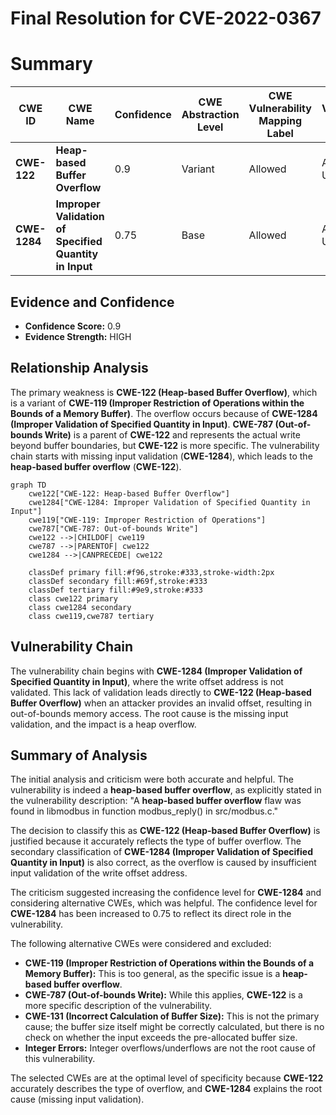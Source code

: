 # Final Resolution for CVE-2022-0367

# Summary
| CWE ID | CWE Name | Confidence | CWE Abstraction Level | CWE Vulnerability Mapping Label | CWE-Vulnerability Mapping Notes |
|---|---|---|---|---|---|
| **CWE-122** | **Heap-based Buffer Overflow** | 0.9 | Variant | Allowed | Acceptable-Use |
| **CWE-1284** | **Improper Validation of Specified Quantity in Input** | 0.75 | Base | Allowed | Acceptable-Use |

## Evidence and Confidence

*   **Confidence Score:** 0.9
*   **Evidence Strength:** HIGH

## Relationship Analysis
The primary weakness is **CWE-122 (Heap-based Buffer Overflow)**, which is a variant of **CWE-119 (Improper Restriction of Operations within the Bounds of a Memory Buffer)**. The overflow occurs because of **CWE-1284 (Improper Validation of Specified Quantity in Input)**. **CWE-787 (Out-of-bounds Write)** is a parent of **CWE-122** and represents the actual write beyond buffer boundaries, but **CWE-122** is more specific. The vulnerability chain starts with missing input validation (**CWE-1284**), which leads to the **heap-based buffer overflow** (**CWE-122**).

```mermaid
graph TD
    cwe122["CWE-122: Heap-based Buffer Overflow"]
    cwe1284["CWE-1284: Improper Validation of Specified Quantity in Input"]
    cwe119["CWE-119: Improper Restriction of Operations"]
    cwe787["CWE-787: Out-of-bounds Write"]
    cwe122 -->|CHILDOF| cwe119
    cwe787 -->|PARENTOF| cwe122
    cwe1284 -->|CANPRECEDE| cwe122
    
    classDef primary fill:#f96,stroke:#333,stroke-width:2px
    classDef secondary fill:#69f,stroke:#333
    classDef tertiary fill:#9e9,stroke:#333
    class cwe122 primary
    class cwe1284 secondary
    class cwe119,cwe787 tertiary
```

## Vulnerability Chain
The vulnerability chain begins with **CWE-1284 (Improper Validation of Specified Quantity in Input)**, where the write offset address is not validated. This lack of validation leads directly to **CWE-122 (Heap-based Buffer Overflow)** when an attacker provides an invalid offset, resulting in out-of-bounds memory access. The root cause is the missing input validation, and the impact is a heap overflow.

## Summary of Analysis
The initial analysis and criticism were both accurate and helpful. The vulnerability is indeed a **heap-based buffer overflow**, as explicitly stated in the vulnerability description: "A **heap-based buffer overflow** flaw was found in libmodbus in function modbus_reply() in src/modbus.c."

The decision to classify this as **CWE-122 (Heap-based Buffer Overflow)** is justified because it accurately reflects the type of buffer overflow. The secondary classification of **CWE-1284 (Improper Validation of Specified Quantity in Input)** is also correct, as the overflow is caused by insufficient input validation of the write offset address.

The criticism suggested increasing the confidence level for **CWE-1284** and considering alternative CWEs, which was helpful. The confidence level for **CWE-1284** has been increased to 0.75 to reflect its direct role in the vulnerability.

The following alternative CWEs were considered and excluded:

*   **CWE-119 (Improper Restriction of Operations within the Bounds of a Memory Buffer):** This is too general, as the specific issue is a **heap-based buffer overflow**.
*   **CWE-787 (Out-of-bounds Write):** While this applies, **CWE-122** is a more specific description of the vulnerability.
*   **CWE-131 (Incorrect Calculation of Buffer Size):** This is not the primary cause; the buffer size itself might be correctly calculated, but there is no check on whether the input exceeds the pre-allocated buffer size.
*   **Integer Errors:** Integer overflows/underflows are not the root cause of this vulnerability.

The selected CWEs are at the optimal level of specificity because **CWE-122** accurately describes the type of overflow, and **CWE-1284** explains the root cause (missing input validation).